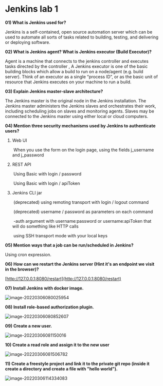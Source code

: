 # Jenkins lab 1

**01) What is Jenkins used for?**

Jenkins is a self-contained, open source automation server which can be used to automate all sorts of tasks related to building, testing, and delivering or deploying software.

**02) What is Jenkins agent? What is Jenkins executor (Build Executor)?**

Agent is a machine that connects to the jenkins controller and executes tasks directed by the controller , A Jenkins executor is one of the basic building blocks which allow a build to run on a node/agent (e.g. build server). Think of an executor as a single “process ID”, or as the basic unit of resource that Jenkins executes on your machine to run a build.

**03) Explain Jenkins master-slave architecture?**

The Jenkins master is the original node in the Jenkins installation. The Jenkins master administers the Jenkins slaves and orchestrates their work, including scheduling jobs on slaves and monitoring agents. Slaves may be connected to the Jenkins master using either local or cloud computers.

**04) Mention three security mechanisms used by Jenkins to authenticate users?**



1. Web UI

   ​	When you use the form on the login page, using the fields j_username and j_password

2. REST API

   ​  Using Basic with login / password

   ​	Using Basic with login / apiToken

3. Jenkins CLI jar

   ​	(deprecated) using remoting transport with login / logout command

   ​	(deprecated) username / password as parameters on each command

   ​	-auth argument with username:password or username:apiToken that will do something like HTTP calls

   ​	using SSH transport mode with your local keys





**05) Mention ways that a job can be run/scheduled in Jenkins?**

Using  cron expression.



**06) How can we restart the Jenkins server (Hint it's an endpoint we visit in the browser)?**

[http://127.0.0.1:8080/restart](http://127.0.0.1:8080/restart)



**07) Install Jenkins with docker image.**

<img src="https://i.imgur.com/MkM4Z78.png" alt="image-20220306080025954" style="zoom:100%;" />

**08) Install role-based authorization plugin.**

![image-20220306080852607](https://i.imgur.com/iLAmrrX.png)

**09) Create a new user.**

![image-20220306081150016](https://i.imgur.com/CAaTSDf.png)



**10) Create a read role and assign it to the new user**

![image-20220306081506782](https://i.imgur.com/wL2jIWK.png)



**11) Create a freestyle project and link it to the private git repo (inside it create a directory and create a file with "hello world").**

![image-20220306114334083](https://i.imgur.com/bec6Xvq.png)
